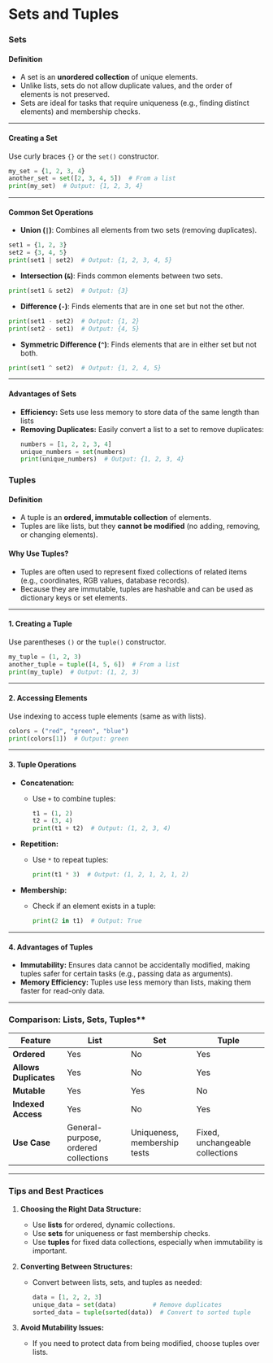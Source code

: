 # Sets and Tuples

### Sets

#### Definition
- A set is an **unordered collection** of unique elements.
- Unlike lists, sets do not allow duplicate values, and the order of elements is not preserved.
- Sets are ideal for tasks that require uniqueness (e.g., finding distinct elements) and membership checks.

---

#### Creating a Set
Use curly braces `{}` or the `set()` constructor.

```python
my_set = {1, 2, 3, 4}
another_set = set([2, 3, 4, 5])  # From a list
print(my_set)  # Output: {1, 2, 3, 4}
```

---

#### Common Set Operations
- **Union (`|`)**: Combines all elements from two sets (removing duplicates).
```python
set1 = {1, 2, 3}
set2 = {3, 4, 5}
print(set1 | set2)  # Output: {1, 2, 3, 4, 5}
```

- **Intersection (`&`)**: Finds common elements between two sets.
```python
print(set1 & set2)  # Output: {3}
```

- **Difference (`-`)**: Finds elements that are in one set but not the other.
```python
print(set1 - set2)  # Output: {1, 2}
print(set2 - set1)  # Output: {4, 5}
```

- **Symmetric Difference (`^`)**: Finds elements that are in either set but not both.
```python
print(set1 ^ set2)  # Output: {1, 2, 4, 5}
```

---

#### Advantages of Sets
- **Efficiency:** Sets use less memory to store data of the same length than lists
- **Removing Duplicates:** Easily convert a list to a set to remove duplicates:
  ```python
  numbers = [1, 2, 2, 3, 4]
  unique_numbers = set(numbers)
  print(unique_numbers)  # Output: {1, 2, 3, 4}
  ```

### Tuples

#### Definition
- A tuple is an **ordered, immutable collection** of elements.
- Tuples are like lists, but they **cannot be modified** (no adding, removing, or changing elements).

#### Why Use Tuples?
- Tuples are often used to represent fixed collections of related items (e.g., coordinates, RGB values, database records).
- Because they are immutable, tuples are hashable and can be used as dictionary keys or set elements.

---

#### 1. Creating a Tuple
Use parentheses `()` or the `tuple()` constructor.
```python
my_tuple = (1, 2, 3)
another_tuple = tuple([4, 5, 6])  # From a list
print(my_tuple)  # Output: (1, 2, 3)
```

---

#### 2. Accessing Elements
Use indexing to access tuple elements (same as with lists).
```python
colors = ("red", "green", "blue")
print(colors[1])  # Output: green
```

---

#### 3. Tuple Operations
- **Concatenation:**
  - Use `+` to combine tuples:
    ```python
    t1 = (1, 2)
    t2 = (3, 4)
    print(t1 + t2)  # Output: (1, 2, 3, 4)
    ```

- **Repetition:**
  - Use `*` to repeat tuples:
    ```python
    print(t1 * 3)  # Output: (1, 2, 1, 2, 1, 2)
    ```

- **Membership:**
  - Check if an element exists in a tuple:
    ```python
    print(2 in t1)  # Output: True
    ```

---

#### 4. **Advantages of Tuples**
- **Immutability:** Ensures data cannot be accidentally modified, making tuples safer for certain tasks (e.g., passing data as arguments).
- **Memory Efficiency:** Tuples use less memory than lists, making them faster for read-only data.

---

### Comparison: Lists, Sets, Tuples**

| Feature           | List                 | Set                 | Tuple                |
|--------------------|----------------------|---------------------|----------------------|
| **Ordered**        | Yes                 | No                  | Yes                  |
| **Allows Duplicates** | Yes              | No                  | Yes                  |
| **Mutable**        | Yes                 | Yes                 | No                   |
| **Indexed Access** | Yes                 | No                  | Yes                  |
| **Use Case**       | General-purpose, ordered collections | Uniqueness, membership tests | Fixed, unchangeable collections |

---

### Tips and Best Practices

1. **Choosing the Right Data Structure:**
   - Use **lists** for ordered, dynamic collections.
   - Use **sets** for uniqueness or fast membership checks.
   - Use **tuples** for fixed data collections, especially when immutability is important.

2. **Converting Between Structures:**
   - Convert between lists, sets, and tuples as needed:
     ```python
     data = [1, 2, 2, 3]
     unique_data = set(data)          # Remove duplicates
     sorted_data = tuple(sorted(data))  # Convert to sorted tuple
     ```

3. **Avoid Mutability Issues:**
   - If you need to protect data from being modified, choose tuples over lists.
